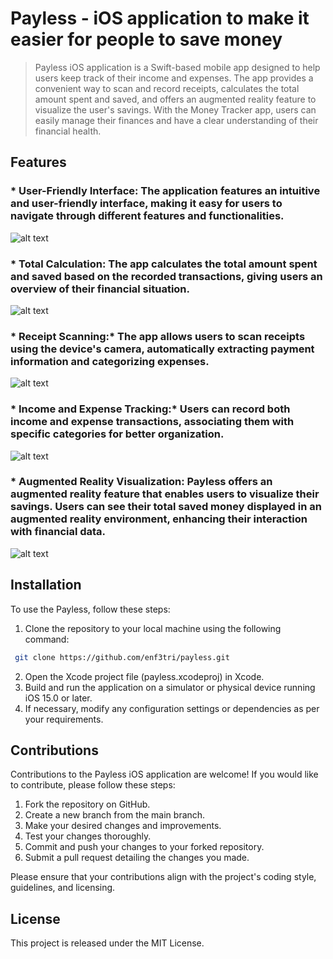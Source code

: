 # Payless - iOS application to make it easier for people to save money
>Payless iOS application is a Swift-based mobile app designed to help users keep track of their income and expenses. The app provides a convenient way to scan and record receipts, calculates the total amount spent and saved, and offers an augmented reality feature to visualize the user's savings. With the Money Tracker app, users can easily manage their finances and have a clear understanding of their financial health.

## Features

### * User-Friendly Interface: The application features an intuitive and user-friendly interface, making it easy for users to navigate through different features and functionalities.

![alt text](https://github.com/enf3tri/payless/blob/main/img/screenshot.png)

### * Total Calculation: The app calculates the total amount spent and saved based on the recorded transactions, giving users an overview of their financial situation.

![alt text](https://github.com/enf3tri/payless/blob/main/img/screenshot-4.png)

### * Receipt Scanning:* The app allows users to scan receipts using the device's camera, automatically extracting payment information and categorizing expenses.

![alt text](https://github.com/enf3tri/payless/blob/main/img/screenshot-5.png)

### * Income and Expense Tracking:* Users can record both income and expense transactions, associating them with specific categories for better organization.

![alt text](https://github.com/enf3tri/payless/blob/main/img/screenshot-3.png)

### * Augmented Reality Visualization: Payless offers an augmented reality feature that enables users to visualize their savings. Users can see their total saved money displayed in an augmented reality environment, enhancing their interaction with financial data.

![alt text](https://github.com/enf3tri/payless/blob/main/img/screenshot-6.png)


## Installation
To use the Payless, follow these steps:

1. Clone the repository to your local machine using the following command: 
``` .bash
 git clone https://github.com/enf3tri/payless.git 
 ```
2. Open the Xcode project file (payless.xcodeproj) in Xcode.
3. Build and run the application on a simulator or physical device running iOS 15.0 or later.
4. If necessary, modify any configuration settings or dependencies as per your requirements.


## Contributions

Contributions to the Payless iOS application are welcome! If you would like to contribute, please follow these steps:

1. Fork the repository on GitHub.
2. Create a new branch from the main branch.
3. Make your desired changes and improvements.
4. Test your changes thoroughly.
5. Commit and push your changes to your forked repository.
6. Submit a pull request detailing the changes you made.

Please ensure that your contributions align with the project's coding style, guidelines, and licensing.


## License

This project is released under the MIT License.
